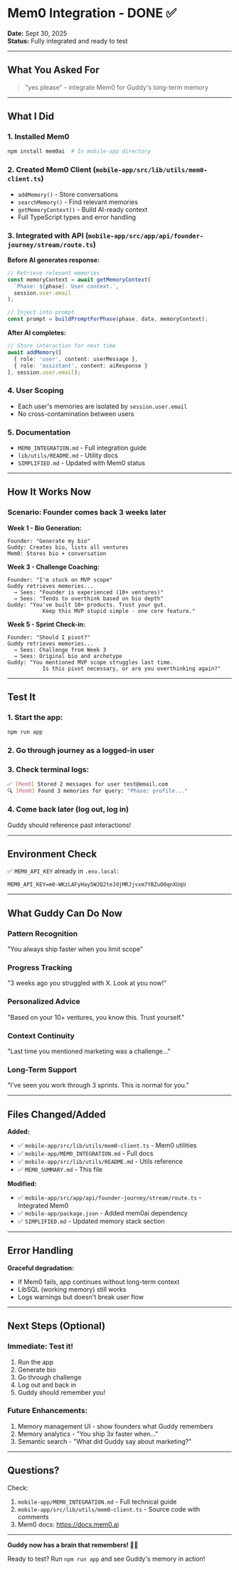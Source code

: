# Mem0 Integration - DONE ✅

**Date:** Sept 30, 2025  
**Status:** Fully integrated and ready to test

---

## What You Asked For

> "yes please" - integrate Mem0 for Guddy's long-term memory

---

## What I Did

### 1. **Installed Mem0**
```bash
npm install mem0ai  # In mobile-app directory
```

### 2. **Created Mem0 Client** (`mobile-app/src/lib/utils/mem0-client.ts`)
- `addMemory()` - Store conversations
- `searchMemory()` - Find relevant memories
- `getMemoryContext()` - Build AI-ready context
- Full TypeScript types and error handling

### 3. **Integrated with API** (`mobile-app/src/app/api/founder-journey/stream/route.ts`)

**Before AI generates response:**
```typescript
// Retrieve relevant memories
const memoryContext = await getMemoryContext(
  `Phase: ${phase}. User context.`,
  session.user.email
);

// Inject into prompt
const prompt = buildPromptForPhase(phase, data, memoryContext);
```

**After AI completes:**
```typescript
// Store interaction for next time
await addMemory([
  { role: 'user', content: userMessage },
  { role: 'assistant', content: aiResponse }
], session.user.email);
```

### 4. **User Scoping**
- Each user's memories are isolated by `session.user.email`
- No cross-contamination between users

### 5. **Documentation**
- `MEM0_INTEGRATION.md` - Full integration guide
- `lib/utils/README.md` - Utility docs
- `SIMPLIFIED.md` - Updated with Mem0 status

---

## How It Works Now

### **Scenario: Founder comes back 3 weeks later**

**Week 1 - Bio Generation:**
```
Founder: "Generate my bio"
Guddy: Creates bio, lists all ventures
Mem0: Stores bio + conversation
```

**Week 3 - Challenge Coaching:**
```
Founder: "I'm stuck on MVP scope"
Guddy retrieves memories...
  → Sees: "Founder is experienced (10+ ventures)"
  → Sees: "Tends to overthink based on bio depth"
Guddy: "You've built 10+ products. Trust your gut. 
           Keep this MVP stupid simple - one core feature."
```

**Week 5 - Sprint Check-in:**
```
Founder: "Should I pivot?"
Guddy retrieves memories...
  → Sees: Challenge from Week 3
  → Sees: Original bio and archetype
Guddy: "You mentioned MVP scope struggles last time. 
           Is this pivot necessary, or are you overthinking again?"
```

---

## Test It

### **1. Start the app:**
```bash
npm run app
```

### **2. Go through journey as a logged-in user**

### **3. Check terminal logs:**
```bash
✅ [Mem0] Stored 2 messages for user test@email.com
🔍 [Mem0] Found 3 memories for query: "Phase: profile..."
```

### **4. Come back later (log out, log in)**
Guddy should reference past interactions!

---

## Environment Check

✅ `MEM0_API_KEY` already in `.env.local`:
```
MEM0_API_KEY=m0-WKzLAFyHay5WJQ2teJdjMRJjvxm7YBZuO0qnXUqU
```

---

## What Guddy Can Do Now

### **Pattern Recognition**
"You always ship faster when you limit scope"

### **Progress Tracking**
"3 weeks ago you struggled with X. Look at you now!"

### **Personalized Advice**
"Based on your 10+ ventures, you know this. Trust yourself."

### **Context Continuity**
"Last time you mentioned marketing was a challenge..."

### **Long-Term Support**
"I've seen you work through 3 sprints. This is normal for you."

---

## Files Changed/Added

**Added:**
- ✅ `mobile-app/src/lib/utils/mem0-client.ts` - Mem0 utilities
- ✅ `mobile-app/MEM0_INTEGRATION.md` - Full docs
- ✅ `mobile-app/src/lib/utils/README.md` - Utils reference
- ✅ `MEM0_SUMMARY.md` - This file

**Modified:**
- ✅ `mobile-app/src/app/api/founder-journey/stream/route.ts` - Integrated Mem0
- ✅ `mobile-app/package.json` - Added mem0ai dependency
- ✅ `SIMPLIFIED.md` - Updated memory stack section

---

## Error Handling

**Graceful degradation:**
- If Mem0 fails, app continues without long-term context
- LibSQL (working memory) still works
- Logs warnings but doesn't break user flow

---

## Next Steps (Optional)

### **Immediate: Test it!**
1. Run the app
2. Generate bio
3. Go through challenge
4. Log out and back in
5. Guddy should remember you!

### **Future Enhancements:**
1. Memory management UI - show founders what Guddy remembers
2. Memory analytics - "You ship 3x faster when..."
3. Semantic search - "What did Guddy say about marketing?"

---

## Questions?

Check:
1. `mobile-app/MEM0_INTEGRATION.md` - Full technical guide
2. `mobile-app/src/lib/utils/mem0-client.ts` - Source code with comments
3. Mem0 docs: https://docs.mem0.ai

---

**Guddy now has a brain that remembers! 🧠✨**

Ready to test? Run `npm run app` and see Guddy's memory in action!
